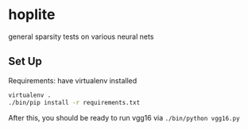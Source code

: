 # hoplite
general sparsity tests on various neural nets

## Set Up

Requirements: have virtualenv installed

```bash
virtualenv .
./bin/pip install -r requirements.txt
```

After this, you should be ready to run vgg16 via `./bin/python vgg16.py`
